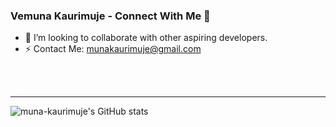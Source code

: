 ### Vemuna Kaurimuje - Connect With Me 👋

- 👯 I’m looking to collaborate with other aspiring developers.
- ⚡ Contact Me: munakaurimuje@gmail.com

<br />
<br />

---

![muna-kaurimuje's GitHub stats](https://github-readme-stats.vercel.app/api?username=muna-kaurimuje&show_icons=true&count_private=true&theme=tokyonight)
